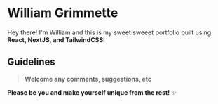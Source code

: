 # **William Grimmette**

Hey there! I'm William and this is my sweet sweeet portfolio built using **React, NextJS, and TailwindCSS**!

## Guidelines

> **Welcome any comments, suggestions, etc**

**Please be you and make yourself unique from the rest!** ✨

<!-- <hr/>
<a href="https://williegm.io/coffee" target="_blank"><img src="./public/static/misc/buy-me-a-coffee.svg" alt="Buy Me A Coffee: @williegm" width="160"></a>
<br/>
<p>Thank you so much for your support. 💙</p> -->
